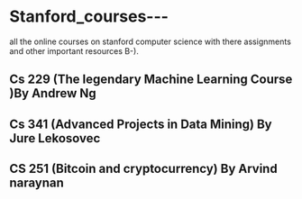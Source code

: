 # Stanford_courses---
all the online courses on stanford computer science  with there assignments and other important resources B-).

## Cs 229 (The legendary Machine Learning Course )By Andrew Ng 

## Cs 341 (Advanced Projects in Data Mining) By Jure Lekosovec

## CS 251 (Bitcoin and  cryptocurrency) By Arvind naraynan 


